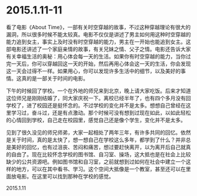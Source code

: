 2015.1.11-11
=============

看了电影《About Time》，一部有关时空穿越的故事，不过这种穿越理论有很大的漏洞，所以很多时候不能太较真。电影不仅仅是讲述了男主如何用这种时空穿越的能力追到女主，事实上及时没有时空穿越的能力，男主在一开始也能追到女主。这部电影还讲述了一个家庭亲情的故事，有关兄妹之情、父子之情。电影还告诉大家有关幸福生活的奥秘：用心体会每一天的生活。如果你有时空穿越的能力，当你过完一天后，你可以穿越回这一天的开始，然后再用心体会这一天的生活，你会发现这一天会过得不一样。如果用心，你可以发现许多生活中的细节，以及美好的事情。这真的是一部关于时间的电影。

下午的时候回了学校。一个在外地的师兄来到北京，晚上请大家吃饭。后来才知道这位师兄是刚刚结婚了，同大家庆祝一下。离校已经半年了，也有四个多月没有回学校了，进了校园还是挺怀念的。不过学校的变化并不是太多。想想自己曾经在这里学习过，奋斗过，还是有点激动。那个时候可没有想到过现在如此，以如此轻松的心情回到学校，自己走在校园里，感觉自己还是像个学生，变化并不是太多。

见到了很久没见的师兄师弟，大家一起相处了两年三年，有许多共同的回忆。依然是关于时间，真的是太快了，想一想自己在学校这么多年，都学到了什么？并非总是美好的回忆，也有过沮丧、苦闷和痛苦，想过要赶快离开，以为离开后自己就真的自由了。现在比较怀念学校的图书馆、自习室、操场，这大抵也是在社会上比较缺少的公共资源吧。例如图书馆和自习室，之前就想到过如何在社会中建立一个这样的地方，可以在其中看书、学习。这个空间大抵像是一个教室，甚至还可以在里面放电影。在这里可以找到那种在学校的感觉。

2015.1.11